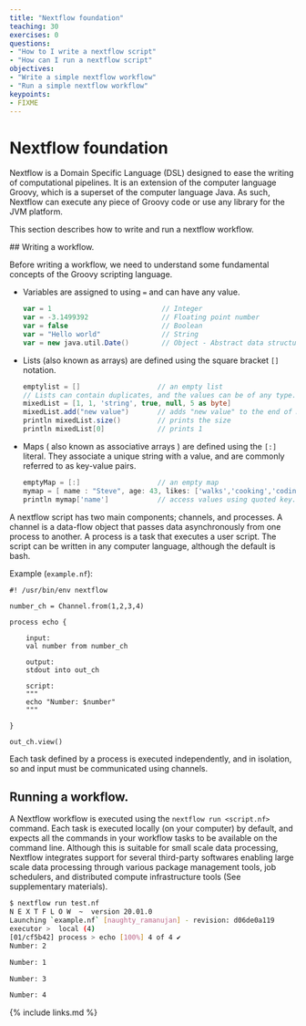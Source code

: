 ```yaml
---
title: "Nextflow foundation"
teaching: 30
exercises: 0
questions:
- "How to I write a nextflow script"
- "How can I run a nextflow script"
objectives:
- "Write a simple nextflow workflow"
- "Run a simple nextflow workflow"
keypoints:
- FIXME
---
```


# Nextflow foundation

Nextflow is a Domain Specific Language (DSL) designed to ease
the writing of computational pipelines. It is an extension of the
computer language Groovy, which is a superset of the computer
language Java. As such, Nextflow can execute any piece of Groovy
code or use any library for the JVM platform.

This section describes how to write and run a nextflow workflow.

## Writing a workflow.

Before writing a workflow, we need to understand some fundamental
concepts of the Groovy scripting language.

- Variables are assigned to using `=` and can have any value.
    ```groovy
	var = 1                           // Integer
	var = -3.1499392                  // Floating point number
	var = false                       // Boolean
	var = "Hello world"               // String
	var = new java.util.Date()        // Object - Abstract data structure
	```
- Lists (also known as arrays) are defined using the square bracket `[]` notation.
	```groovy
	emptylist = []                   // an empty list
	// Lists can contain duplicates, and the values can be of any type.
	mixedList = [1, 1, 'string', true, null, 5 as byte]
	mixedList.add("new value")       // adds "new value" to the end of mixedList
	println mixedList.size()         // prints the size
	println mixedList[0]             // prints 1
	```
- Maps ( also known as associative arrays ) are defined using the `[:]` literal. They associate a unique string with a value, and are commonly referred to as key-value pairs.
    ```groovy
	emptyMap = [:]                   // an empty map
	mymap = [ name : "Steve", age: 43, likes: ['walks','cooking','coding']]
    println mymap['name']            // access values using quoted key.
	```

A nextflow script has two main components; channels, and processes.
A channel is a data-flow object that passes data asynchronously from one process to another.
A process is a task that executes a user script. The
script can be written in any computer language, although the default
is bash.

Example (`example.nf`):
```nextflow
#! /usr/bin/env nextflow

number_ch = Channel.from(1,2,3,4)

process echo {

    input:
    val number from number_ch

    output:
    stdout into out_ch

    script:
    """
    echo "Number: $number"
    """

}

out_ch.view()
```

Each task defined by a process is executed independently, and in isolation, so and input must be communicated using channels.

## Running a workflow.

A Nextflow workflow is executed using the `nextflow run <script.nf>` command. Each task is executed locally (on your computer) by default,
and expects all the commands in your workflow tasks to be
available on the command line. Although this is suitable for small scale
data processing, Nextflow integrates support for several third-party
softwares enabling large scale data processing through various package
management tools, job schedulers, and distributed compute infrastructure
tools (See supplementary materials).

```bash
$ nextflow run test.nf
N E X T F L O W  ~  version 20.01.0
Launching `example.nf` [naughty_ramanujan] - revision: d06de0a119
executor >  local (4)
[01/cf5b42] process > echo [100%] 4 of 4 ✔
Number: 2

Number: 1

Number: 3

Number: 4
```

{% include links.md %}
